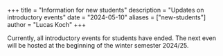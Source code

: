 +++
title = "Information for new students"
description = "Updates on introductory events"
date = "2024-05-10"
aliases = ["new-students"]
author = "Lucas Koch"
+++

Currently, all introductory events for students have ended. The next even will be hosted at the beginning of the winter semester 2024/25.
